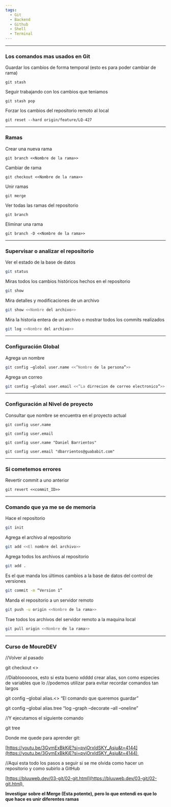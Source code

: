 ```yaml
---
tags:
  - Git
  - Backend
  - Github
  - Shell
  - Terminal
---
```

---
### Los comandos mas usados en Git

Guardar los cambios de forma temporal (esto es para poder cambiar de rama)
```shell
git stash
```

Seguir trabajando con los cambios que teniamos
```shell
git stash pop
```

Forzar los cambios del repositorio remoto al local
```shell
git reset --hard origin/feature/LQ-427
```



---
### Ramas

Crear una nueva rama
```Shell
git branch <<Nombre de la rama>>
```

Cambiar de rama 
```shell
git checkout <<Nombre de la rama>>
```

Unir ramas
```Shell
git merge 
```

Ver todas las ramas del repositorio
```Shell
git branch
```

Eliminar una rama
```shell
git branch -D <<Nombre de la rama>> 
```



---
### Supervisar o analizar el repositorio

Ver el estado de la base de datos
```bash
git status
```

Miras todos los cambios históricos hechos en el repositorio
```bash
git show
```

Mira detalles y modificaciones de un archivo
```bash
git show <<Nombre del archivo>>
```

Mira la historia entera de un archivo o mostrar todos los commits realizados
```bash
git log <<Nombre del archivo>>
```



---
### Configuración Global

Agrega un nombre
```bash
git config –global user.name <<”Nombre de la persona”>>
```

Agrega un correo
```bash
git config –global user.email <<”La dirrecion de correo electronico”>>
```



---
### Configuración al Nivel de proyecto

Consultar que nombre se encuentra en el proyecto actual
``` shell
git config user.name
```

``` shell
git config user.email
```

```shell
git config user.name "Daniel Barrientos"
```

```shell
git config user.email "dbarrientos@guababit.com"
```



---
### Si cometemos errores

Revertir commit a uno anterior
```Shell
git revert <<commit_ID>>
```



---
### Comando que ya me se de memoria

Hace el repositorio
```bash
git init 
```

Agrega el archivo al repositorio
```bash
git add <<El nombre del archivo>>
```

Agrega todos los archivos al repositorio
```bash
git add .
```

Es el que manda los últimos cambios a la base de datos del control de versiones
```bash
git commit -m “Version 1”
```

Manda el repositorio a un servidor remoto
```bash
git push -u origin <<Nombre de la rama>>
```

Trae todos los archivos del servidor remoto a la maquina local
```bash
git pull origin <<Nombre de la rama>>
```



---

### Curso de MoureDEV

  

//Volver al pasado

git checkout <<Nombre del archivo>>

  

//Diabloooooos, esto si esta bueno xdddd crear alias, son como especies de variables que lo //podemos utilizar para evitar recordar comandos tan largos

git config –global alias.<<Nombre del alias>> “El comando que queremos guardar”

git config –global alias.tree “log –graph –decorate –all –oneline”

//Y ejecutamos el siguiente comando

git tree





Donde me quede para aprender git: 

[https://youtu.be/3GymExBkKjE?si=pvjOrxIdSKY_Asju&t=4144](https://youtu.be/3GymExBkKjE?si=pvjOrxIdSKY_Asju&t=4144) 

  
  

//Aqui esta todo los pasos a seguir si se me olvida como hacer un repositorio y como subirlo a GitHub

[https://bluuweb.dev/03-git/02-git.html](https://bluuweb.dev/03-git/02-git.html) 

  

**Investigar sobre el Merge (Esta potente), pero lo que entendi es que lo que hace es unir diferentes ramas**




